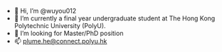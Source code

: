 - 👋 Hi, I’m @wuyou012
- 🌱 I’m currently a final year undergraduate student at The Hong Kong Polytechnic University (PolyU).
- 💞️ I’m looking for Master/PhD position
- 📫 [plume.he@connect.polyu.hk](plume.he@connect.polyu.hk)


<!---
wuyou012/wuyou012 is a ✨ special ✨ repository because its `README.md` (this file) appears on your GitHub profile.
You can click the Preview link to take a look at your changes.
--->
